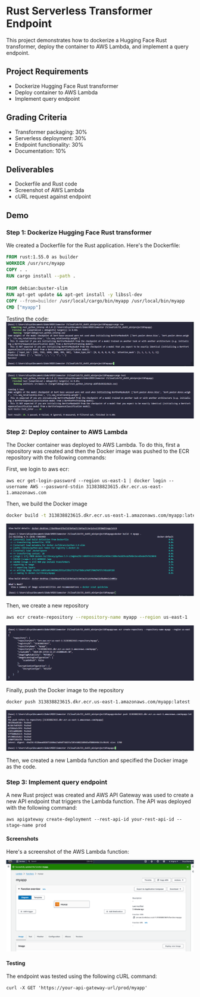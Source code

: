 # Rust Serverless Transformer Endpoint

This project demonstrates how to dockerize a Hugging Face Rust transformer, deploy the container to AWS Lambda, and implement a query endpoint.

## Project Requirements

- Dockerize Hugging Face Rust transformer
- Deploy container to AWS Lambda
- Implement query endpoint

## Grading Criteria

- Transformer packaging: 30%
- Serverless deployment: 30%
- Endpoint functionality: 30%
- Documentation: 10%

## Deliverables

- Dockerfile and Rust code
- Screenshot of AWS Lambda
- cURL request against endpoint

## Demo

### Step 1: Dockerize Hugging Face Rust transformer

We created a Dockerfile for the Rust application. Here's the Dockerfile:

```Dockerfile
FROM rust:1.55.0 as builder
WORKDIR /usr/src/myapp
COPY . .
RUN cargo install --path .

FROM debian:buster-slim
RUN apt-get update && apt-get install -y libssl-dev
COPY --from=builder /usr/local/cargo/bin/myapp /usr/local/bin/myapp
CMD ["myapp"]
```
Testing the code:
![Local Test](Images/tocal_test.png)


![Cargo Test](Images/test_passed.png)

### Step 2: Deploy container to AWS Lambda

The Docker container was deployed to AWS Lambda. To do this, first a repository was created and then the Docker image was pushed to the ECR repository with the following commands:

First, we login to aws ecr:
```
aws ecr get-login-password --region us-east-1 | docker login --username AWS --password-stdin 313838823615.dkr.ecr.us-east-1.amazonaws.com
```

Then, we build the Docker image
``` bash
docker build -t 313838823615.dkr.ecr.us-east-1.amazonaws.com/myapp:latest .
```
![docker build](Images/Docker_Build.png)

Then, we create a new repository 
``` bash
aws ecr create-repository --repository-name myapp --region us-east-1
``` 
![ecr create](Images/ecr_rep.png)

Finally, push the Docker image to the repository
``` bash
docker push 313838823615.dkr.ecr.us-east-1.amazonaws.com/myapp:latest
```
![docker push](Images/docker_push.png)

Then, we created a new Lambda function and specified the Docker image as the code.

### Step 3: Implement query endpoint

A new Rust project was created and AWS API Gateway was used to create a new API endpoint that triggers the Lambda function. The API was deployed with the following command:

```
aws apigateway create-deployment --rest-api-id your-rest-api-id --stage-name prod
```

#### Screenshots
Here's a screenshot of the AWS Lambda function:

![lambda](Images/Lambda.png)

#### Testing
The endpoint was tested using the following cURL command:

```
curl -X GET 'https://your-api-gateway-url/prod/myapp'
```
